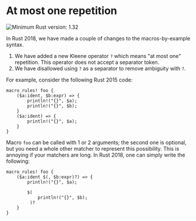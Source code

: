 # At most one repetition

![Minimum Rust version: 1.32](https://img.shields.io/badge/Minimum%20Rust%20Version-1.32-brightgreen.svg)

In Rust 2018, we have made a couple of changes to the macros-by-example syntax.

1. We have added a new Kleene operator `?` which means "at most one"
   repetition. This operator does not accept a separator token.
2. We have disallowed using `?` as a separator to remove ambiguity with `?`.

For example, consider the following Rust 2015 code:

```rust2018
macro_rules! foo {
    ($a:ident, $b:expr) => {
        println!("{}", $a);
        println!("{}", $b);
    }
    ($a:ident) => {
        println!("{}", $a);
    }
}
```

Macro `foo` can be called with 1 or 2 arguments; the second one is optional,
but you need a whole other matcher to represent this possibility. This is
annoying if your matchers are long. In Rust 2018, one can simply write the
following:

```rust2018
macro_rules! foo {
    ($a:ident $(, $b:expr)?) => {
        println!("{}", $a);

        $(
            println!("{}", $b);
         )?
    }
}
```
